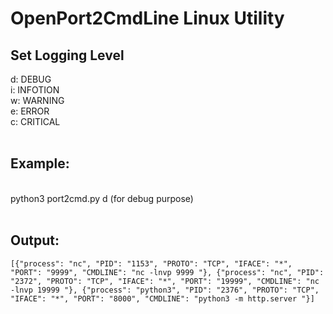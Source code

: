 <h1>OpenPort2CmdLine Linux Utility<br /></h1>

<h2>Set Logging Level<br /></h2>
  d: DEBUG<br />
  i: INFOTION<br />
  w: WARNING<br />
  e: ERROR<br />
  c: CRITICAL<br /><br />

<h2>Example:</h2><br />
  python3 port2cmd.py d (for debug purpose)<br /><br />

<h2>Output:</h2>
<code>[{"process": "nc", "PID": "1153", "PROTO": "TCP", "IFACE": "*", "PORT": "9999", "CMDLINE": "nc -lnvp 9999 "}, {"process": "nc", "PID": "2372", "PROTO": "TCP", "IFACE": "*", "PORT": "19999", "CMDLINE": "nc -lnvp 19999 "}, {"process": "python3", "PID": "2376", "PROTO": "TCP", "IFACE": "*", "PORT": "8000", "CMDLINE": "python3 -m http.server "}]</code>
